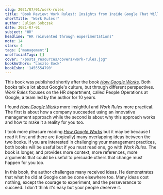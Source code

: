 ```yaml
---
slug: 2021/07/01/work-rules
title: "Book Review: Work Rules!: Insights from Inside Google That Will Transform How You Live and Lead"
shortTitle: "Work Rules!"
author: Julien Sobczak
date: 2021-07-01
subject: "HR"
headline: "HR reinvented through experimentations"
note: 14
stars: 4
tags: ['management']
unofficialTags: []
cover: "/posts_resources/covers/work-rules.jpg"
bookAuthors: "Laszlo Bock"
bookIsbn: '1455554790'
---
```



This book was published shortly after the book [_How Google Works_](/read/2021/2021-05-22-how-google-works). Both books talk a lot about Google's culture, but through different perspectives. _Work Rules_ focuses on the HR department, called People Operations at Google, a team led by the author for 10 years.

I found [_How Google Works_](/read/2021/2021-05-22-how-google-works) more insightful and _Work Rules_ more practical. The first is about how a company succeeded using an innovative management approach while the second is about why this approach works and how to make it a reality for you too.

I took more pleasure reading [_How Google Works_](/read/2021/2021-05-22-how-google-works) but it may be because I read it first and there are (logically) many overlapping ideas between the two books. If you are interested in challenging your management practices, both books will be useful but if you must read one, go with _Work Rules_. The book is longer, and provides more context, more references, more arguments that could be useful to persuade others that change must happen for you too.

In this book, the author challenges many received ideas. He demonstrates that what he did at Google can be done elsewhere too. Many ideas cost nothing, except the courage to experiment, and the perseverance to succeed. I don't think it's easy but your people deserve it.


